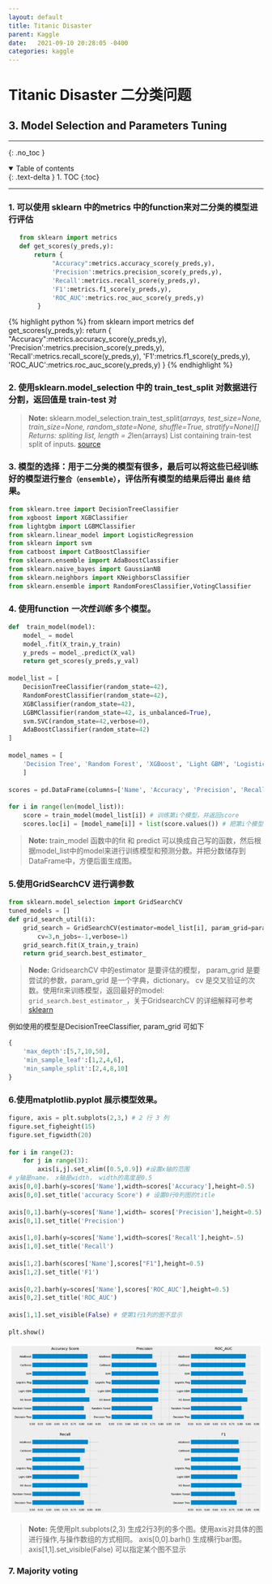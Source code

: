 ```yaml
---
layout: default
title: Titanic Disaster
parent: Kaggle
date:   2021-09-10 20:28:05 -0400
categories: kaggle
---
```



# Titanic Disaster 二分类问题


## 3. Model Selection and Parameters Tuning

---
{: .no_toc }

<details open markdown="block">
  <summary>
    Table of contents
  </summary>
  {: .text-delta }
1. TOC
{:toc}
</details>

---
### 1. 可以使用 sklearn 中的metrics 中的function来对二分类的模型进行评估

 

``` python
   from sklearn import metrics
   def get_scores(y_preds,y):
       return {
            "Accuracy":metrics.accuracy_score(y_preds,y),
            'Precision':metrics.precision_score(y_preds,y),
            'Recall':metrics.recall_score(y_preds,y),
            'F1':metrics.f1_score(y_preds,y),
            'ROC_AUC':metrics.roc_auc_score(y_preds,y)
        }
```

{% highlight python %}
from sklearn import metrics
   def get_scores(y_preds,y):
       return {
            "Accuracy":metrics.accuracy_score(y_preds,y),
            'Precision':metrics.precision_score(y_preds,y),
            'Recall':metrics.recall_score(y_preds,y),
            'F1':metrics.f1_score(y_preds,y),
            'ROC_AUC':metrics.roc_auc_score(y_preds,y)
        }
{% endhighlight %}

### 2.  使用sklearn.model_selection 中的 train_test_split 对数据进行分割，返回值是 train-test 对
> **Note:** sklearn.model_selection.train_test_split(*arrays, test_size=None, train_size=None, random_state=None, shuffle=True, stratify=None)[]
> Returns: spliting list, length = 2*len(arrays)
> List containing train-test split of inputs.
> [source](https://scikit-learn.org/stable/modules/generated/sklearn.model_selection.train_test_split.html?highlight=train_test_split#sklearn.model_selection.train_test_split)

### 3.  模型的选择：用于二分类的模型有很多，最后可以将这些已经训练好的模型进行`整合（ensemble）`，评估所有模型的结果后得出 `最终` 结果。

```python
from sklearn.tree import DecisionTreeClassifier
from xgboost import XGBClassifier
from lightgbm import LGBMClassifier
from sklearn.linear_model import LogisticRegression
from sklearn import svm
from catboost import CatBoostClassifier
from sklearn.ensemble import AdaBoostClassifier
from sklearn.naive_bayes import GaussianNB
from sklearn.neighbors import KNeighborsClassifier
from sklearn.ensemble import RandomForesClassifier,VotingClassifier
```

### 4. 使用function _一次性训练_ 多个模型。

```python
def  train_model(model):
    model_ = model
    model_.fit(X_train,y_train)
    y_preds = model_.predict(X_val)
    return get_scores(y_preds,y_val)

model_list = [
    DecisionTreeClassifier(random_state=42),
    RandomForestClassifier(random_state=42),
    XGBClassifier(random_state=42),
    LGBMClassifier(random_state=42, is_unbalanced=True),
    svm.SVC(random_state=42,verbose=0),
    AdaBoostClassifier(random_state=42)
]

model_names = [
    'Decision Tree', 'Random Forest', 'XGBoost', 'Light GBM', 'Logistic Reg', 'SVM', 'CatBoost', 'AdaBoost'
    ]

scores = pd.DataFrame(columns=['Name', 'Accuracy', 'Precision', 'Recall', 'F1', 'ROC_AUC'])

for i in range(len(model_list)):
    score = train_model(model_list[i]) # 训练第i个模型，并返回score
    scores.loc[i] = [model_name[i]] + list(score.values()) # 把第i个模型的结果放到DataFrame中的第i行中
```
> **Note:** train_model 函数中的fit 和 predict 可以换成自己写的函数，然后根据model_list中的model来进行训练模型和预测分数。并把分数储存到DataFrame中，方便后面生成图。

### 5.使用GridSearchCV 进行调参数

```python
from sklearn.model_selection import GridSearchCV
tuned_models = []
def grid_search_util(i):
    grid_search = GridSearchCV(estimator=model_list[i], param_grid=param_grids[i],
        cv=3,n_jobs=-1,verbose=1)
    grid_search.fit(X_train,y_train)
    return grid_search.best_estimator_

```

>**Node:** GridsearchCV 中的estimator 是要评估的模型， param_grid 是要尝试的参数，param_grid  是一个字典，dictionary。 cv 是交叉验证的次数。使用fit来训练模型，返回最好的model:
>`grid_search.best_estimator_`，关于GridsearchCV 的详细解释可参考[sklearn](https://scikit-learn.org/stable/modules/generated/sklearn.model_selection.GridSearchCV.html)

例如使用的模型是DecisionTreeClassifier,
param_grid 可如下
```python
{
    'max_depth':[5,7,10,50],
    'min_sample_leaf':[1,2,4,6],
    'min_sample_split':[2,4,8,10]
}

```


### 6.使用matplotlib.pyplot 展示模型效果。

```python
figure, axis = plt.subplots(2,3,) # 2 行 3 列
figure.set_figheight(15)
figure.set_figwidth(20)

for i in range(2):
    for j in range(3):
        axis[i,j].set_xlim([0.5,0.9]) #设置x轴的范围
# y轴是name， x轴是width， width的高度是0.5
axis[0,0].barh(y=scores['Name'],width=scores['Accuracy'],height=0.5)
axis[0,0].set_title('accuracy Score') # 设置0行0列图的title

axis[0,1].barh(y=scores['Name'],width= scores['Precision'],height=0.5)
axis[0,1].set_title('Precision')

axis[1,0].barh(y=scores['Name'],width=scores['Recall'],height=.5)
axis[1,0].set_title('Recall')

axis[1,2].barh(scores['Name'],scores["F1"],height=0.5)
axis[1,2].set_title('F1')

axis[0,2].barh(y=scores['Name'],scores['ROC_AUC'],height=0.5)
axis[0,2].set_title('ROC_AUC')

axis[1,1].set_visible(False) # 使第1行1列的图不显示

plt.show()

```
![matplotlib draw multiple pictures](/assets/images/titanic/multiple_images.png)



> **Note:** 先使用plt.subplots(2,3) 
> 生成2行3列的多个图。使用axis对具体的图进行操作,与操作数组的方式相同。
> axis[0,0].barh() 生成横行bar图。
> axis[1,1].set_visible(False) 可以指定某个图不显示

### 7. Majority voting





